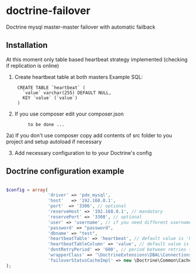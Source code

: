 doctrine-failover
=================

Doctrine mysql master-master failover with automatic failback


Installation
------------

At this moment only table based heartbeat strategy implemented (checking if replication is online)

1) Create heartbeat table at both masters
    Example SQL:


        CREATE TABLE `heartbeat` (
          `value` varchar(255) DEFAULT NULL,
          KEY `value` (`value`)
        )


2) If you use composer edit your composer.json

            to be done ...

2a) If you don't use composer copy add contents of src folder to you project and setup autoload if necessary

3) Add necessary configuration to to your Doctrine's config


Doctrine configuration example
------------------------------

```php

$config = array(
                'driver' => 'pdo_mysql',
                'host'   => '192.168.0.1',
                'port'  => '3306', // optional
                'reserveHost' => '192.168.0.1', // mandatory
                'reservePort' => '3308', // optional
                'user' => 'username', // if you need different username or password for reserve host use reserveUser and reservePassword
                'password' => "password",
                'dbname' => "test",
                'heartbeatTable' => 'heartbeat', // default value is 'heartbeat'
                'heartbeatTableColumn' => 'value', // default value is 'value'
                'dontRetryPeriod' => '600', // period between retries to failback to main host
                'wrapperClass' => '\DoctrineExtensions\DBAL\Connections\MasterMasterFailoverConnection', // mandatory
                'failoverStatusCacheImpl' => new \Doctrine\Common\Cache\ApcCache() // mandatory, should be instance of \Doctrine\Common\Cache
);

```


